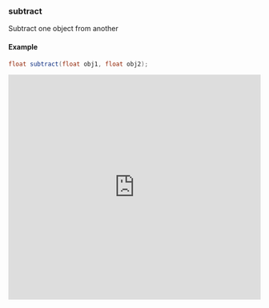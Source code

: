 ### subtract

Subtract one object from another

#### Example
```glsl 
float subtract(float obj1, float obj2);
```
<iframe width="100%" height="450px" src="http://localhost:3000/sculpture/-LM3HB7wAVNSJW5ggB4d?example=true&embed=true" frameborder="0"></iframe>
